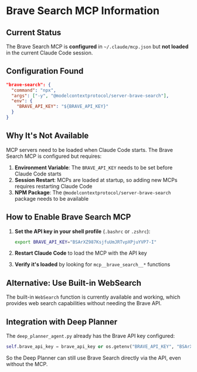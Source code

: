 # Brave Search MCP Information

## Current Status

The Brave Search MCP is **configured** in `~/.claude/mcp.json` but **not loaded** in the current Claude Code session.

## Configuration Found

```json
"brave-search": {
  "command": "npx",
  "args": ["-y", "@modelcontextprotocol/server-brave-search"],
  "env": {
    "BRAVE_API_KEY": "${BRAVE_API_KEY}"
  }
}
```

## Why It's Not Available

MCP servers need to be loaded when Claude Code starts. The Brave Search MCP is configured but requires:

1. **Environment Variable**: The `BRAVE_API_KEY` needs to be set before Claude Code starts
2. **Session Restart**: MCPs are loaded at startup, so adding new MCPs requires restarting Claude Code
3. **NPM Package**: The `@modelcontextprotocol/server-brave-search` package needs to be available

## How to Enable Brave Search MCP

1. **Set the API key in your shell profile** (`.bashrc` or `.zshrc`):
   ```bash
   export BRAVE_API_KEY="BSArXZ987KsjfuUmJRTvpXPjuYVP7-I"
   ```

2. **Restart Claude Code** to load the MCP with the API key

3. **Verify it's loaded** by looking for `mcp__brave_search__*` functions

## Alternative: Use Built-in WebSearch

The built-in `WebSearch` function is currently available and working, which provides web search capabilities without needing the Brave API.

## Integration with Deep Planner

The `deep_planner_agent.py` already has the Brave API key configured:
```python
self.brave_api_key = brave_api_key or os.getenv("BRAVE_API_KEY", "BSArXZ987KsjfuUmJRTvpXPjuYVP7-I")
```

So the Deep Planner can still use Brave Search directly via the API, even without the MCP.